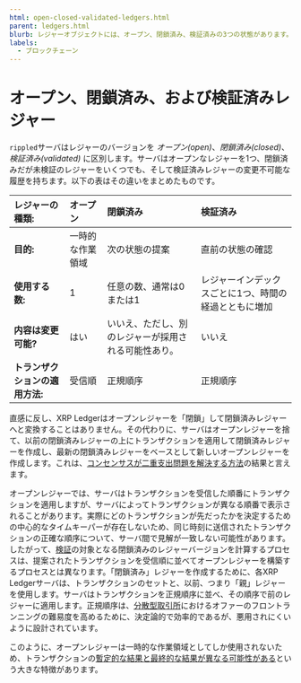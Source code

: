 ```yaml
---
html: open-closed-validated-ledgers.html
parent: ledgers.html
blurb: レジャーオブジェクトには、オープン、閉鎖済み、検証済みの3つの状態があります。
labels:
  - ブロックチェーン
---
```

# オープン、閉鎖済み、および検証済みレジャー

`rippled`サーバはレジャーのバージョンを _オープン(open)_、_閉鎖済み(closed)_、_検証済み(validated)_ に区別します。サーバはオープンなレジャーを1つ、閉鎖済みだが未検証のレジャーをいくつでも、そして検証済みレジャーの変更不可能な履歴を持ちます。以下の表はその違いをまとめたものです。

| レジャーの種類:             | オープン        | 閉鎖済み                                     | 検証済み |
|:--------------------------|:--------------|:--------------------------------------------|:--|
| **目的:**                 | 一時的な作業領域  | 次の状態の提案                                | 直前の状態の確認 |
| **使用する数:**             | 1             | 任意の数、通常は0または1                        | レジャーインデックスごとに1つ、時間の経過とともに増加 |
| **内容は変更可能?**         | はい           | いいえ、ただし、別のレジャーが採用される可能性あり。 | いいえ |
| **トランザクションの適用方法:** | 受信順          | 正規順序                                     | 正規順序 |

直感に反し、XRP Ledgerはオープンレジャーを「閉鎖」して閉鎖済みレジャーへと変換することはありません。その代わりに、サーバはオープンレジャーを捨て、以前の閉鎖済みレジャーの上にトランザクションを適用して閉鎖済みレジャーを作成し、最新の閉鎖済みレジャーをベースとして新しいオープンレジャーを作成します。これは、[コンセンサスが二重支出問題を解決する方法](../consensus-protocol/consensus-principles-and-rules.md#simplifying-the-problem)の結果と言えます。

オープンレジャーでは、サーバはトランザクションを受信した順番にトランザクションを適用しますが、サーバによってトランザクションが異なる順番で表示されることがあります。実際にどのトランザクションが先だったかを決定するための中心的なタイムキーパーが存在しないため、同じ時刻に送信されたトランザクションの正確な順序について、サーバ間で見解が一致しない可能性があります。したがって、[検証](../consensus-protocol/consensus-structure.md#validation)の対象となる閉鎖済みのレジャーバージョンを計算するプロセスは、提案されたトランザクションを受信順に並べてオープンレジャーを構築するプロセスとは異なります。「閉鎖済み」レジャーを作成するために、各XRP Ledgerサーバは、トランザクションのセットと、以前、つまり「親」レジャーを使用します。サーバはトランザクションを正規順序に並べ、その順序で前のレジャーに適用します。正規順序は、[分散型取引所](../tokens/decentralized-exchange/index.md)におけるオファーのフロントランニングの難易度を高めるために、決定論的で効率的であるが、悪用されにくいように設計されています。

このように、オープンレジャーは一時的な作業領域としてしか使用されないため、トランザクションの[暫定的な結果と最終的な結果が異なる可能性がある](../transactions/finality-of-results/index.md)という大きな特徴があります。
